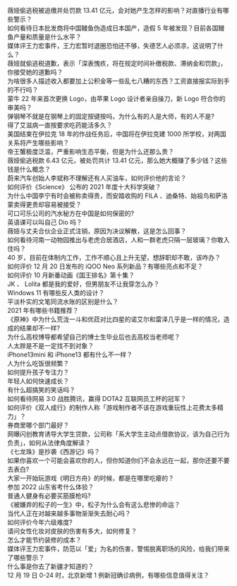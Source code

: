 薇娅偷逃税被追缴并处罚款 13.41 亿元，会对她产生怎样的影响？对直播行业有哪些警示？  
如何看待日本批发商将中国鳗鱼伪造成日本国产，造假 5 年被发现？目前各国鳗鱼产量和质量是什么水平？  
媒体评王力宏事件，王力宏暂时退圈恐怕还不够，失德艺人必须凉，这说明了什么？  
薇娅就偷逃税道歉，表示「深表愧疚，将在规定时间补缴税款、滞纳金和罚款」，你接受她的道歉吗？  
为啥很多人描述收入都要加上公积金等一些乱七八糟的东西？工资直接报实际到手的不行吗？  
蒙牛 22 年来首次更换 Logo，由苹果 Logo 设计者亲自操刀，新 Logo 符合你的审美吗？  
弹钢琴不就是在钢琴上的固定按键按吗，为什么有的人是大师，有的人不是?  
得了艾滋病一直按要求吃药能活多久？  
美国结束在伊拉克 18 年的作战任务后，中国将在伊拉克建 1000 所学校，对两国关系将产生哪些影响？  
帝王蟹极度泛滥，严重影响生态平衡，但是为什么还那么贵？  
薇娅偷逃税款 6.43 亿元，被处罚共计 13.41 亿元，那么她大概赚了多少钱？这些钱是什么概念？  
蔚来汽车创始人李斌称不理解还有人买油车，如何评价他的言论？  
如何评价《Science》 公布的 2021 年度十大科学突破？  
为什么中国李宁有时会被称卖得贵，而安踏收购的 FILA 、迪桑特、始祖鸟和萨洛蒙卖得更贵却容易被接受？  
可口可乐公司的汽水秘方在中国是如何保密的?  
英语课可以叫自己 Dio 吗？  
薇娅与丈夫合伙企业正式注销，原因为决议解散，这是怎么回事？  
如何看待河南一动物园推出与老虎合居酒店，人和一群老虎只隔一层玻璃？你敢入住吗？  
40 岁，目前在体制内工作，工作不顺心且上升无望，想辞职却不敢，该咋办？  
如何评价 12 月 20 日发布的 iQOO Neo 系列新品？有哪些亮点和不足？  
如何评价 10 月新番动画《国王排名》第十集？  
JK 、 Lolita 都是我的爱好，但男朋友不让我穿怎么办？  
Windows 11 有哪些反人类的设计？  
平淡朴实的文笔同流水账的区别是什么？  
2021 年有哪些书籍推荐？  
《原神》中为什么荒泷一斗和优菈对比四星的诺艾尔和雷泽几乎是一样的情况，造成的结果却不一样?  
为什么高校博导都希望自己的博士生毕业后也去高校当老师呢？  
人太胖是不是一定找不到对象？  
iPhone13mini 和 iPhone13 都有什么不一样？  
人为什么吃饭很频繁？  
如何提升孩子专注力？  
年轻人如何快速成长？  
有什么超搞笑的笑话吗？  
如何看待网易 3:0 战胜腾讯，赢得 DOTA2 互联网员工杯的冠军？  
如何评价《双人成行》的制作人称「游戏制作者不该在游戏重玩性上花费太多精力」？  
券商里哪个部门最好？  
网曝闪创教育诱导大学生贷款，公司称「系大学生主动点借款协议，该为自己行为负责」，如何从法律角度解读？  
《七龙珠》是抄袭《西游记》吗？  
如果你喜欢一个可能会喜欢你的人，但你知道你们不会永远在一起，那你还要不要去表白?  
大家一开始玩游戏《明日方舟》的时候，都是在哪里吃瘪的？  
参加 2022 山东省考什么体验？  
普通人健身有必要买筋膜枪吗?  
《被嫌弃的松子的一生》中，松子为什么会有这么悲惨的命运？  
当代人正在对越来越多事物渐渐失去耐心吗？  
如何评价今年六级难度?  
请问女性化妆对皮肤的伤害有多大，如何修复？  
怎么才能节约装修的成本？  
媒体评王力宏事件，防范以「爱」为名的伤害，警惕脱离职场的风险，给我们带来了哪些警示？  
什么事是你去了新疆才知道的？  
12 月 19 日 0-24 时，北京新增 1 例新冠确诊病例，有哪些信息值得关注？  
